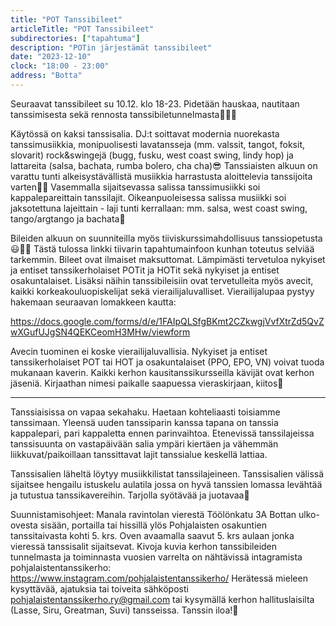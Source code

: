 ```yaml
---
title: "POT Tanssibileet"
articleTitle: "POT Tanssibileet"
subdirectories: ["tapahtuma"]
description: "POTin järjestämät tanssibileet"
date: "2023-12-10"
clock: "18:00 - 23:00"
address: "Botta"
---
```

Seuraavat tanssibileet su 10.12. klo 18-23. Pidetään hauskaa, nautitaan tanssimisesta sekä rennosta tanssibiletunnelmasta💃🕺🎉

Käytössä on kaksi tanssisalia. DJ:t soittavat modernia nuorekasta tanssimusiikkia, monipuolisesti lavatansseja (mm. valssit, tangot, foksit, slovarit) rock&swingejä (bugg, fusku, west coast swing, lindy hop) ja lattareita (salsa, bachata, rumba bolero, cha cha)😎
Tanssiaisten alkuun on varattu tunti alkeisystävällistä musiikkia harrastusta aloittelevia tanssijoita varten💃🕺
Vasemmalla sijaitsevassa salissa tanssimusiikki soi kappalepareittain tanssilajit. Oikeanpuoleisessa salissa musiikki soi jaksotettuna lajeittain - laji tunti kerrallaan: mm. salsa, west coast swing, tango/argtango ja bachata🎼

Bileiden alkuun on suunniteilla myös tiiviskurssimahdollisuus tanssiopetusta😃💃🕺 Tästä tulossa linkki tiivarin tapahtumainfoon kunhan toteutus selviää tarkemmin.
Bileet ovat ilmaiset maksuttomat. Lämpimästi tervetuloa nykyiset ja entiset tanssikerholaiset POTit ja HOTit sekä nykyiset ja entiset osakuntalaiset. Lisäksi näihin tanssibileisiin ovat tervetulleita myös avecit, kaikki korkeakouluopiskelijat sekä vierailijaluvalliset.
Vierailijalupaa pystyy hakemaan seuraavan lomakkeen kautta:

https://docs.google.com/forms/d/e/1FAIpQLSfgBKmt2CZkwgjVvfXtrZd5QvZwXGufUJgSN4QEKCeomH3MHw/viewform

Avecin tuominen ei koske vierailijaluvallisia. Nykyiset ja entiset tanssikerholaiset POT tai HOT ja osakuntalaiset (PPO, EPO, VN) voivat tuoda mukanaan kaverin. Kaikki kerhon kausitanssikursseilla kävijät ovat kerhon jäseniä.
Kirjaathan nimesi paikalle saapuessa vieraskirjaan, kiitos🙂

---------------------
Tanssiaisissa on vapaa sekahaku. Haetaan kohteliaasti toisiamme tanssimaan. Yleensä uuden tanssiparin kanssa tapana on tanssia kappalepari, pari kappaletta ennen parinvaihtoa. Etenevissä tanssilajeissa tanssisuunta on vastapäivään salia ympäri kiertäen ja vähemmän liikkuvat/paikoillaan tanssittavat lajit tanssialue keskellä lattiaa.

Tanssisalien läheltä löytyy musiikkilistat tanssilajeineen. Tanssisalien välissä sijaitsee hengailu istuskelu aulatila jossa on hyvä tanssien lomassa levähtää ja tutustua tanssikavereihin. Tarjolla syötävää ja juotavaa🎉

Suunnistamisohjeet: Manala ravintolan vierestä Töölönkatu 3A Bottan ulko-ovesta sisään, portailla tai hissillä ylös Pohjalaisten osakuntien tanssitaivasta kohti 5. krs. Oven avaamalla saavut 5. krs aulaan jonka vieressä tanssisalit sijaitsevat.
Kivoja kuvia kerhon tanssibileiden tunnelmasta ja toiminnasta vuosien varrelta on nähtävissä intagramista pohjalaistentanssikerho:
https://www.instagram.com/pohjalaistentanssikerho/
Herätessä mieleen kysyttävää, ajatuksia tai toiveita sähköposti pohjalaistentanssikerho.ry@gmail.com tai kysymällä kerhon hallituslaisilta (Lasse, Siru, Greatman, Suvi) tansseissa.
Tanssin iloa!🙂
